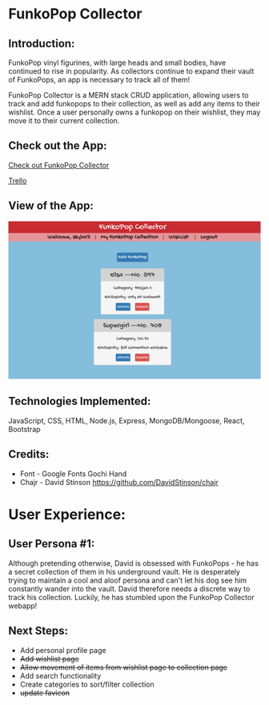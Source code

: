 # FunkoPop Collector

## Introduction:
FunkoPop vinyl figurines, with large heads and small bodies, have continued to rise in popularity. As collectors continue to expand their vault of FunkoPops, an app is necessary to track all of them!

FunkoPop Collector is a MERN stack CRUD application, allowing users to track and add funkopops to their collection, as well as add any items to their wishlist. Once a user personally owns a funkopop on their wishlist, they may move it to their current collection.

## Check out the App:
[Check out FunkoPop Collector](https://funkopop-collector.herokuapp.com/) 

[Trello](https://trello.com/b/4sS3YLW6/funkopop-collector) 

## View of the App:
![View of Collection](public/images/app-screenshot.png)

## Technologies Implemented:
JavaScript, CSS, HTML, Node.js, Express, MongoDB/Mongoose, React, Bootstrap

## Credits:
- Font - Google Fonts Gochi Hand
- Chajr - David Stinson https://github.com/DavidStinson/chajr

# User Experience:
## User Persona #1:
Although pretending otherwise, David is obsessed with FunkoPops - he has a secret collection of them in his underground vault. He is desperately trying to maintain a cool and aloof persona and can't let his dog see him constantly wander into the vault. David therefore needs a discrete way to track his collection. Luckily, he has stumbled upon the FunkoPop Collector webapp!

## Next Steps:
- Add personal profile page
- ~~Add wishlist page~~
- ~~Allow movement of items from wishlist page to collection page~~
- Add search functionality
- Create categories to sort/filter collection
- ~~update favicon~~